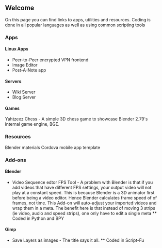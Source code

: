 ## Welcome

On this page you can find links to apps, utilities and resources. Coding is done in all popular languages as well as using common scripting tools

### Apps
#### Linux Apps
* Peer-to-Peer encrypted VPN frontend
* Image Editor
* Post-A-Note app

#### Servers
* Wiki Server
* Blog Server

#### Games
Yahtzeez
Chess - A simple 3D chess game to showcase Blender 2.79's internal game engine, BGE.

### Resources
Blender materials
Cordova mobile app template

### Add-ons
#### Blender
* Video Sequence edtor FPS Tool - A problem with Blender is that if you add videos that have different FPS settings, your output video will not play at a constant speed.  This is because Blender is a 3D animator first before being a video editor.  Hence Blender calculates frame speed of of frames, not time.  This Add-on will auto-adjust your imported videos and wrap them in a meta.  The benefit here is that instead of moving 3 strips (ie video, audio and speed strips), one only have to edit a single meta
** Coded in Python and BPY

#### Gimp
* Save Layers as images - The title says it all.
** Coded in Script-Fu
